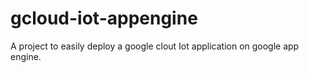 # gcloud-iot-appengine
A project to easily deploy a google clout Iot application on google app engine.
